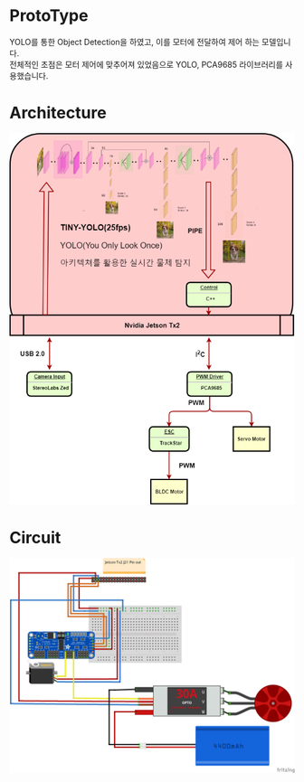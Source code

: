 # ProtoType  
YOLO를  통한 Object Detection을 하였고, 이를 모터에 전달하여 제어 하는 모델입니다.  
전체적인 초점은 모터 제어에 맞추어져 있었음으로 YOLO, PCA9685 라이브러리를 사용했습니다.  

# Architecture  
![alt text](./resources/TX2_systemDiagram.png)  

# Circuit  
![alt text](./resources/Tx2_circuit.png)
